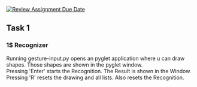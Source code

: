 [![Review Assignment Due Date](https://classroom.github.com/assets/deadline-readme-button-22041afd0340ce965d47ae6ef1cefeee28c7c493a6346c4f15d667ab976d596c.svg)](https://classroom.github.com/a/b5LOHcJJ)

## Task 1
### 1$ Recognizer
Running gesture-input.py opens an pyglet application where u can draw shapes. Those shapes are shown in the pyglet window. </br>
Pressing 'Enter' starts the Recognition. The Result is shown in the Window. </br>
Pressing 'R' resets the drawing and all lists. Also resets the Recognition.